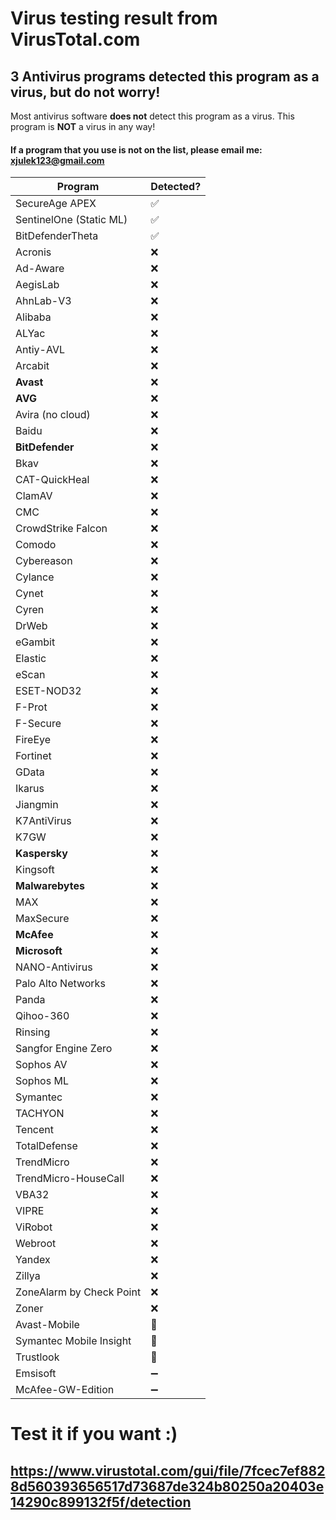 # Virus testing result from VirusTotal.com

## 3 Antivirus programs detected this program as a virus, but do not worry!

Most antivirus software **does not** detect this program as a virus.
This program is **NOT** a virus in any way!

#### If a program that you use is not on the list, please email me: xjulek123@gmail.com


| Program | Detected?          |
| ------- | ------------------ |
| SecureAge APEX   | :white_check_mark: |
| SentinelOne (Static ML)   | :white_check_mark: |
| BitDefenderTheta   | :white_check_mark: |
| Acronis   |  :x:               |
| Ad-Aware   |  :x:               |
| AegisLab   |  :x:               |
| AhnLab-V3   |  :x:               |
| Alibaba   |  :x:               |
| ALYac   |  :x:               |
| Antiy-AVL   |  :x:               |
| Arcabit   |  :x:               |
| **Avast**   |  :x:               |
| **AVG**   |  :x:               |
| Avira (no cloud)   |  :x:               |
| Baidu   |  :x:               |
| **BitDefender**   |  :x:               |
| Bkav   |  :x:               |
| CAT-QuickHeal   |  :x:               |
| ClamAV   |  :x:               |
| CMC   |  :x:               |
| CrowdStrike Falcon   |  :x:               |
| Comodo   |  :x:               |
| Cybereason   |  :x:               |
| Cylance   |  :x:               |
| Cynet   |  :x:               |
| Cyren   |  :x:               |
| DrWeb   |  :x:               |
| eGambit   |  :x:               |
| Elastic   |  :x:               |
| eScan   |  :x:               |
| ESET-NOD32   |  :x:               |
| F-Prot   |  :x:               |
| F-Secure   |  :x:               |
| FireEye   |  :x:               |
| Fortinet   |  :x:               |
| GData   |  :x:               |
| Ikarus   |  :x:               |
| Jiangmin   |  :x:               |
| K7AntiVirus   |  :x:               |
| K7GW   |  :x:               |
| **Kaspersky**   |  :x:               |
| Kingsoft   |  :x:               |
| **Malwarebytes**   |  :x:               |
| MAX   |  :x:               |
| MaxSecure   |  :x:               |
| **McAfee**   |  :x:               |
| **Microsoft**   |  :x:               |
| NANO-Antivirus   |  :x:               |
| Palo Alto Networks   |  :x:               |
| Panda   |  :x:               |
| Qihoo-360   |  :x:               |
| Rinsing   |  :x:               |
| Sangfor Engine Zero   |  :x:               |
| Sophos AV   |  :x:               |
| Sophos ML   |  :x:               |
| Symantec   |  :x:               |
| TACHYON   |  :x:               |
| Tencent   |  :x:               |
| TotalDefense   |  :x:               |
| TrendMicro   |  :x:               |
| TrendMicro-HouseCall   |  :x:               |
| VBA32   |  :x:               |
| VIPRE   |  :x:               |
| ViRobot   |  :x:               |
| Webroot   |  :x:               |
| Yandex   |  :x:               |
| Zillya   |  :x:               |
| ZoneAlarm by Check Point   |  :x:               |
| Zoner   |  :x:               |
| Avast-Mobile   | :no_mobile_phones:              |
| Symantec Mobile Insight   |  :no_mobile_phones:           |
| Trustlook   |  :no_mobile_phones:               |
| Emsisoft   |  :heavy_minus_sign:              |
| McAfee-GW-Edition   |  :heavy_minus_sign:               |

# Test it if you want :) 
## https://www.virustotal.com/gui/file/7fcec7ef8828d560393656517d73687de324b80250a20403e14290c899132f5f/detection
